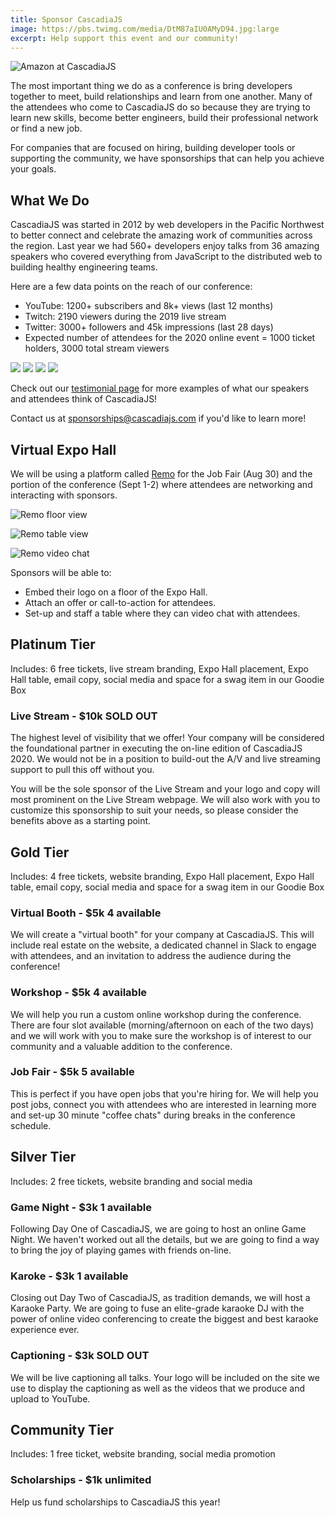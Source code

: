 ```yaml
---
title: Sponsor CascadiaJS
image: https://pbs.twimg.com/media/DtM87aIU0AMyD94.jpg:large
excerpt: Help support this event and our community!
---
```

![Amazon at CascadiaJS](https://pbs.twimg.com/media/DtM87aIU0AMyD94.jpg:large)

The most important thing we do as a conference is bring developers together to meet, build relationships and learn from one another. Many of the attendees who come to CascadiaJS do so because they are trying to learn new skills, become better engineers, build their professional network or find a new job.

For companies that are focused on <span class="sponsor-hiring highlight">hiring</span>, <span class="sponsor-marketing highlight">building developer tools</span> or <span class="sponsor-community highlight">supporting the community</span>, we have sponsorships that can help you achieve your goals.

## What We Do

CascadiaJS was started in 2012 by web developers in the Pacific Northwest to better connect and celebrate the amazing work of communities across the region. Last year we had 560+ developers enjoy talks from 36 amazing speakers who covered everything from JavaScript to the distributed web to building healthy engineering teams.

Here are a few data points on the reach of our conference:

* YouTube: 1200+ subscribers and 8k+ views (last 12 months)
* Twitch: 2190 viewers during the 2019 live stream
* Twitter: 3000+ followers and 45k impressions (last 28 days)
* Expected number of attendees for the 2020 online event = 1000 ticket holders, 3000 total stream viewers

<div id="carousel">
  <img src="/images/testimonial-1.png" />
  <img src="/images/testimonial-2.png" />
  <img src="/images/testimonial-3.png" />
  <img src="/images/testimonial-4.png" />
</div>

Check out our [testimonial page](/testimonials) for more examples of what our speakers and attendees think of CascadiaJS!

Contact us at sponsorships@cascadiajs.com if you'd like to learn more!

## Virtual Expo Hall

We will be using a platform called [Remo](https://remo.co) for the Job Fair (Aug 30) and the portion of the conference (Sept 1-2) where attendees are networking and interacting with sponsors. 

![Remo floor view](/images/remo-floor.png)


![Remo table view](/images/remo-tables.png)


![Remo video chat](https://remo.co/wp-content/uploads/2020/05/87d755bf-lp-gif-laugh-and-team-bonding.gif)


Sponsors will be able to:

- Embed their logo on a floor of the Expo Hall.
- Attach an offer or call-to-action for attendees.
- Set-up and staff a table where they can video chat with attendees.


## Platinum Tier

<div class="sponsor-includes highlight small">Includes: 6 free tickets, live stream branding, Expo Hall placement, Expo Hall table, email copy, social media and space for a swag item in our Goodie Box</div>

<h3 id="livestream"><i class="fas fa-tv-retro"></i> Live Stream - $10k <span class="highlight warning">SOLD OUT</span></h3>

The highest level of visibility that we offer! Your company will be considered the foundational partner in executing the on-line edition of CascadiaJS 2020. We would not be in a position to build-out the A/V and live streaming support to pull this off without you.

You will be the sole sponsor of the Live Stream and your logo and copy will most prominent on the Live Stream webpage. We will also work with you to customize this sponsorship to suit your needs, so please consider the benefits above as a starting point.

## Gold Tier

<div class="sponsor-includes highlight small">Includes: 4 free tickets, website branding, Expo Hall placement, Expo Hall table, email copy, social media and space for a swag item in our Goodie Box</div>

<h3 id="virtual-booth"><i class="fas fa-chair"></i> Virtual Booth - $5k <span class="highlight info">4 available</span></h3>

We will create a "virtual booth" for your company at CascadiaJS. This will include real estate on the website, a dedicated channel in Slack to engage with attendees, and an invitation to address the audience during the conference!

<h3 id="workshop"><i class="fas fa-users-class"></i> Workshop - $5k <span class="highlight info">4 available</span></h2>

We will help you run a custom online workshop during the conference. There are four slot available (morning/afternoon on each of the two days) and we will work with you to make sure the workshop is of interest to our community and a valuable addition to the conference.

<h3 id="job-fair"><i class="fas fa-handshake"></i> Job Fair - $5k <span class="highlight info">5 available</span></h3>

This is perfect if you have open jobs that you're hiring for. We will help you post jobs, connect you with attendees who are interested in learning more and set-up 30 minute "coffee chats" during breaks in the conference schedule.

## Silver Tier

<div class="sponsor-includes highlight small">Includes: 2 free tickets, website branding and social media</div>

<h3 id="game-night"><i class="fas fa-gamepad-alt"></i> Game Night - $3k <span class="highlight info">1 available</span></h3>

Following Day One of CascadiaJS, we are going to host an online Game Night. We haven't worked out all the details, but we are going to find a way to bring the joy of playing games with friends on-line.

<h3 id="karaoke"><i class="fas fa-microphone-stand"></i> Karoke  - $3k <span class="highlight info">1 available</span></h3>

Closing out Day Two of CascadiaJS, as tradition demands, we will host a Karaoke Party. We are going to fuse an elite-grade karaoke DJ with the power of online video conferencing to create the biggest and best karaoke experience ever.

<h3 id="captions"><i class="fas fa-closed-captioning"></i> Captioning - $3k <span class="highlight warning">SOLD OUT</span></h3>

We will be live captioning all talks. Your logo will be included on the site we use to display the captioning as well as the videos that we produce and upload to YouTube.

## Community Tier

<div class="sponsor-includes highlight small">Includes: 1 free ticket, website branding, social media promotion</div>

<h3 id="scholarships"><i class="fas fa-hand-holding-heart"></i> Scholarships - $1k <span class="highlight info">unlimited</span></h3>

Help us fund scholarships to CascadiaJS this year!

